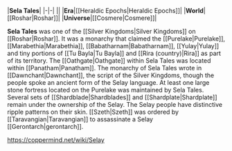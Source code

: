 |**Sela Tales**|
|-|-|
||
|**Era**|[[Heraldic Epochs\|Heraldic Epochs]]|
|**World**|[[Roshar\|Roshar]]|
|**Universe**|[[Cosmere\|Cosmere]]|

**Sela Tales** was one of the [[Silver Kingdoms\|Silver Kingdoms]] on [[Roshar\|Roshar]]. It was a monarchy that claimed the [[Purelake\|Purelake]], [[Marabethia\|Marabethia]], [[Babatharnam\|Babatharnam]], [[Yulay\|Yulay]] and tiny portions of [[Tu Bayla\|Tu Bayla]] and [[Rira (country)\|Rira]] as part of its territory.
The [[Oathgate\|Oathgate]] within Sela Tales was located within [[Panatham\|Panatham]]. The monarchy of Sela Tales wrote in [[Dawnchant\|Dawnchant]], the script of the Silver Kingdoms, though the people spoke an ancient form of the Selay language. At least one large stone fortress located on the Purelake was maintained by Sela Tales. Several sets of [[Shardblade\|Shardblades]] and [[Shardplate\|Shardplate]] remain under the ownership of the Selay.
The Selay people have distinctive ripple patterns on their skin.
[[Szeth\|Szeth]] was ordered by [[Taravangian\|Taravangian]] to assassinate a Selay [[Gerontarch\|gerontarch]].



https://coppermind.net/wiki/Selay